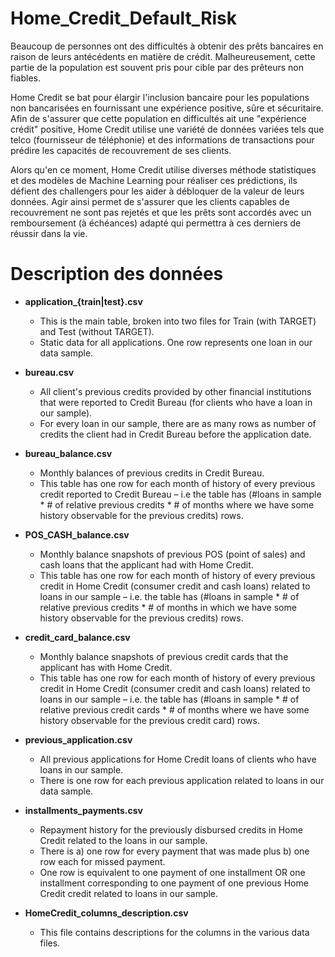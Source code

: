 # Home_Credit_Default_Risk

Beaucoup de personnes ont des difficultés à obtenir des prêts bancaires en raison de leurs antécédents en matière de crédit. Malheureusement, cette partie de la population est souvent pris pour cible par des prêteurs non fiables.

Home Credit se bat pour élargir l'inclusion bancaire pour les populations non bancarisées en fournissant une expérience positive, sûre et sécuritaire. Afin de s'assurer que cette population en difficultés ait une "expérience crédit" positive, Home Credit utilise une variété de données variées tels que telco (fournisseur de téléphonie) et des informations de transactions pour prédire les capacités de recouvrement de ses clients.

Alors qu'en ce moment, Home Credit utilise diverses méthode statistiques et des modèles de Machine Learning pour réaliser ces prédictions, ils défient des challengers pour les aider à débloquer de la valeur de leurs données. Agir ainsi permet de s'assurer que les clients capables de recouvrement ne sont pas rejetés et que les prêts sont accordés avec un remboursement (à échéances) adapté qui permettra à ces derniers de réussir dans la vie.

# Description des données

* **application_{train|test}.csv**
  * This is the main table, broken into two files for Train (with TARGET) and Test (without TARGET).
  * Static data for all applications. One row represents one loan in our data sample.

* **bureau.csv**
  * All client's previous credits provided by other financial institutions that were reported to Credit Bureau (for clients who have a loan in our sample).
  * For every loan in our sample, there are as many rows as number of credits the client had in Credit Bureau before the application date.
  
* **bureau_balance.csv**
  * Monthly balances of previous credits in Credit Bureau.
  * This table has one row for each month of history of every previous credit reported to Credit Bureau – i.e the table has (#loans in sample * # of relative previous credits * # of months where we have some history observable for the previous credits) rows.

* **POS_CASH_balance.csv**
  * Monthly balance snapshots of previous POS (point of sales) and cash loans that the applicant had with Home Credit.
  * This table has one row for each month of history of every previous credit in Home Credit (consumer credit and cash loans) related to loans in our sample – i.e. the table has (#loans in sample * # of relative previous credits * # of months in which we have some history observable for the previous credits) rows.

* **credit_card_balance.csv**
  * Monthly balance snapshots of previous credit cards that the applicant has with Home Credit.
  * This table has one row for each month of history of every previous credit in Home Credit (consumer credit and cash loans) related to loans in our sample – i.e. the table has (#loans in sample * # of relative previous credit cards * # of months where we have some history observable for the previous credit card) rows.
  
* **previous_application.csv**
  * All previous applications for Home Credit loans of clients who have loans in our sample.
  * There is one row for each previous application related to loans in our data sample.

* **installments_payments.csv**
  * Repayment history for the previously disbursed credits in Home Credit related to the loans in our sample.
  * There is a) one row for every payment that was made plus b) one row each for missed payment.
  * One row is equivalent to one payment of one installment OR one installment corresponding to one payment of one previous Home Credit credit related to loans in our sample.

* **HomeCredit_columns_description.csv**
  * This file contains descriptions for the columns in the various data files.

